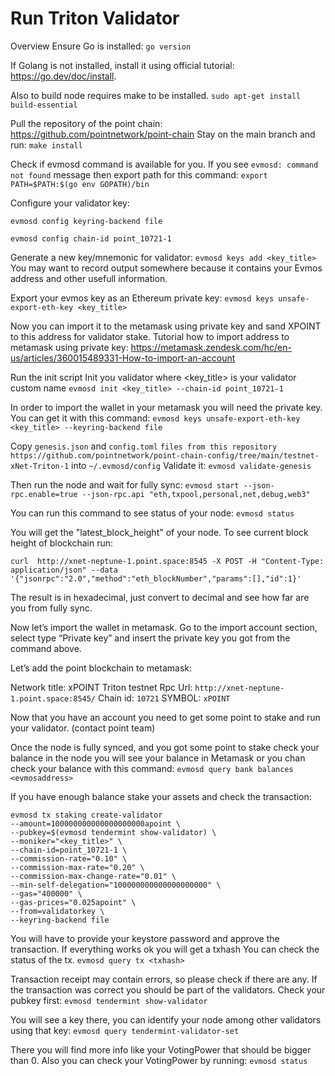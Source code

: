 # Run Triton Validator

Overview
Ensure Go is installed:
```go version```

If Golang is not installed, install it using official tutorial: https://go.dev/doc/install. 

Also to build node requires make to be installed.
```sudo apt-get install build-essential```


Pull the repository of the point chain: https://github.com/pointnetwork/point-chain
Stay on the main branch and run: ```make install```


Check if evmosd command is available for you. If you see ```evmosd: command not found``` 
message then export path for this command: ```export PATH=$PATH:$(go env GOPATH)/bin```


Configure your validator key: 

```evmosd config keyring-backend file```

```evmosd config chain-id point_10721-1```

Generate a new key/mnemonic for validator: ```evmosd keys add <key_title>```
You may want to record output somewhere because it contains your Evmos address and other usefull information.

Export your evmos key as an Ethereum private key: ```evmosd keys unsafe-export-eth-key <key_title>```

Now you can import it to the metamask using private key and sand XPOINT to this address for validator stake.
Tutorial how to import address to metamask using private key: https://metamask.zendesk.com/hc/en-us/articles/360015489331-How-to-import-an-account

Run the init script
Init you validator where <key_title> is your validator custom name
```evmosd init <key_title> --chain-id point_10721-1```

In order to import the wallet in your metamask you will need the private key. You can get it with this command:
```evmosd keys unsafe-export-eth-key <key_title> --keyring-backend file```

Copy ```genesis.json``` and ```config.toml``` ```files from this repository https://github.com/pointnetwork/point-chain-config/tree/main/testnet-xNet-Triton-1```  into ```~/.evmosd/config```
Validate it: ```evmosd validate-genesis```

Then run the node and wait for fully sync:
```evmosd start --json-rpc.enable=true --json-rpc.api "eth,txpool,personal,net,debug,web3"```

You can run this command to see status of your node:
```evmosd status```


You will get the "latest_block_height" of your node.
To see current block height of blockchain run:


```curl  http://xnet-neptune-1.point.space:8545 -X POST -H "Content-Type: application/json" --data '{"jsonrpc":"2.0","method":"eth_blockNumber","params":[],"id":1}'``` 


The result is in hexadecimal, just convert to decimal and see how far are you from fully sync.


Now let’s import the wallet in metamask. Go to the import account section, select type “Private key” and insert the private key you got from the command above.

Let’s add the point blockchain to metamask:

Network title: xPOINT Triton testnet
Rpc Url: ```http://xnet-neptune-1.point.space:8545/```
Chain id: ```10721```
SYMBOL: ```xPOINT```

Now that you have an account you need to get some point to stake and run your validator. (contact point team)

Once the node is fully synced, and you got some point to stake check your balance in the node you 
will see your balance in Metamask or you chan check your balance with this command:
```evmosd query bank balances  <evmosaddress>```


If you have enough balance stake your assets and check the transaction:
```
evmosd tx staking create-validator  
--amount=100000000000000000000apoint \
--pubkey=$(evmosd tendermint show-validator) \
--moniker="<key_title>" \
--chain-id=point_10721-1 \
--commission-rate="0.10" \
--commission-max-rate="0.20" \
--commission-max-change-rate="0.01" \
--min-self-delegation="100000000000000000000" \
--gas="400000" \
--gas-prices="0.025apoint" \
--from=validatorkey \
--keyring-backend file
```

You will have to provide your keystore password and approve the transaction.
If everything works ok you will get a txhash
You can check the status of the tx. 
```evmosd query tx <txhash>```

Transaction receipt may contain errors, so please check if there are any.
If the transaction was correct you should be part of the validators. Check your pubkey first:
```evmosd tendermint show-validator```


You will see a key there, you can identify your node among other validators using that key:
```evmosd query tendermint-validator-set```


There you will find more info like your VotingPower that should be bigger than 0.
Also you can check your VotingPower by running:
```evmosd status```


